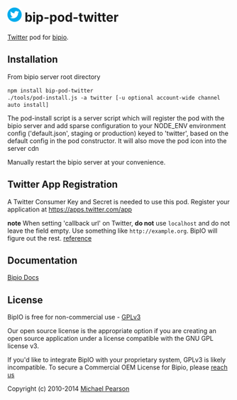 ![Twitter](twitter.png) bip-pod-twitter
=======

[Twitter](https://www.twitter.com/) pod for [bipio](https://bip.io).

## Installation

From bipio server root directory

    npm install bip-pod-twitter
    ./tools/pod-install.js -a twitter [-u optional account-wide channel auto install]

The pod-install script is a server script which will register the pod with the bipio server and add sparse
configuration to your NODE_ENV environment config ('default.json', staging or production)
keyed to 'twitter', based on the default config in the pod constructor.  It will also move the
pod icon into the server cdn

Manually restart the bipio server at your convenience.

## Twitter App Registration

A Twitter Consumer Key and Secret is needed to use this pod.  Register your application at https://apps.twitter.com/app

**note** When setting 'callback url' on Twitter, **do not** use `localhost` and do not leave the field empty.  Use something like `http://example.org`.  BipIO will figure out the rest. [reference](https://dev.twitter.com/discussions/5749)

## Documentation

[Bipio Docs](https://bip.io/docs/pods/twitter)

## License

BipIO is free for non-commercial use - [GPLv3](http://www.gnu.org/copyleft/gpl.html)

Our open source license is the appropriate option if you are creating an open source application under a license compatible with the GNU GPL license v3.

If you'd like to integrate BipIO with your proprietary system, GPLv3 is likely incompatible. To secure a Commercial OEM License for Bipio, please [reach us](mailto:hello@bip.io)

Copyright (c) 2010-2014  [Michael Pearson](https://github.com/mjpearson)
